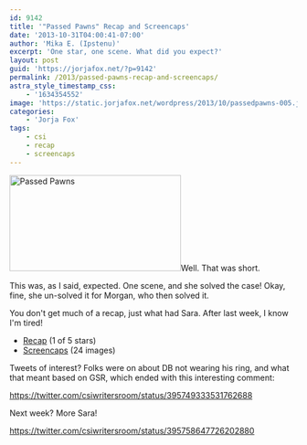```yaml
---
id: 9142
title: '"Passed Pawns" Recap and Screencaps'
date: '2013-10-31T04:00:41-07:00'
author: 'Mika E. (Ipstenu)'
excerpt: 'One star, one scene. What did you expect?'
layout: post
guid: 'https://jorjafox.net/?p=9142'
permalink: /2013/passed-pawns-recap-and-screencaps/
astra_style_timestamp_css:
    - '1634354552'
image: 'https://static.jorjafox.net/wordpress/2013/10/passedpawns-005.jpg'
categories:
    - 'Jorja Fox'
tags:
    - csi
    - recap
    - screencaps
---
```


<img class="alignleft size-medium wp-image-9145" src="//jfo-static.net/wordpress/2013/10/passedpawns-005.jpg" alt="Passed Pawns" width="300" height="168" />Well. That was short.

This was, as I said, expected. One scene, and she solved the case! Okay, fine, she un-solved it for Morgan, who then solved it.

You don't get much of a recap, just what had Sara. After last week, I know I'm tired!
<ul>
 	<li><a href="https://jorjafox.net/wiki/Passed_Pawns">Recap</a> (1 of 5 stars)</li>
 	<li><a href="https://jorjafox.net/gallery/tv/csi/season14/06-passed-pawns">Screencaps</a> (24 images)</li>
</ul>
Tweets of interest? Folks were on about DB not wearing his ring, and what that meant based on GSR, which ended with this interesting comment:

https://twitter.com/csiwritersroom/status/395749333531762688

Next week? More Sara!

https://twitter.com/csiwritersroom/status/395758647726202880
